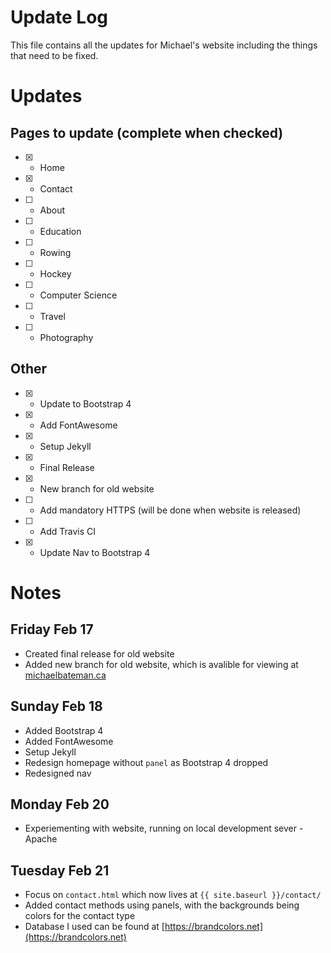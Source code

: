 # Update Log

This file contains all the updates for Michael's website including the things that need to be fixed.

# Updates
## Pages to update (complete when checked)

- [x] - Home
- [x] - Contact
- [ ] - About
- [ ] - Education
- [ ] - Rowing
- [ ] - Hockey
- [ ] - Computer Science
- [ ] - Travel
- [ ] - Photography

## Other

- [x] - Update to Bootstrap 4
- [x] - Add FontAwesome
- [x] - Setup Jekyll
- [x] - Final Release
- [x] - New branch for old website
- [ ] - Add mandatory HTTPS (will be done when website is released)
- [ ] - Add Travis CI
- [x] - Update Nav to Bootstrap 4

# Notes

## Friday Feb 17

* Created final release for old website
* Added new branch for old website, which is avalible for viewing at [michaelbateman.ca](http://michaelbateman.ca)

## Sunday Feb 18

* Added Bootstrap 4
* Added FontAwesome
* Setup Jekyll
* Redesign homepage without `panel` as Bootstrap 4 dropped
* Redesigned nav

## Monday Feb 20

* Experiementing with website, running on local development sever - Apache

## Tuesday Feb 21

* Focus on `contact.html` which now lives at `{{ site.baseurl }}/contact/`
* Added contact methods using panels, with the backgrounds being colors for the contact type
* Database I used can be found at [https://brandcolors.net](https://brandcolors.net)
